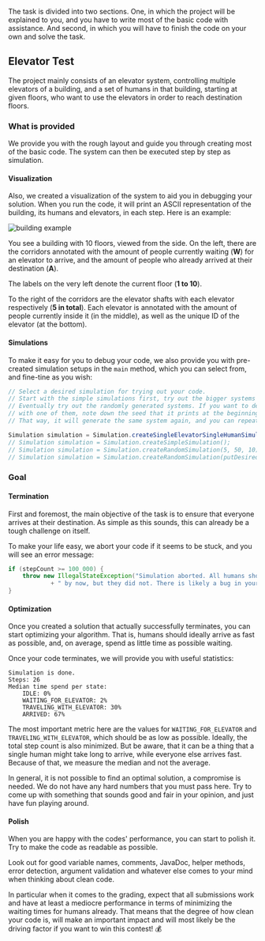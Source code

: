 The task is divided into two sections. One, in which the project will be explained to you,
and you have to write most of the basic code with assistance. And second, in which you will have
to finish the code on your own and solve the task.

## Elevator Test

The project mainly consists of an elevator system, controlling multiple elevators of a building,
and a set of humans in that building, starting at given floors, who want to use the
elevators in order to reach destination floors.

### What is provided

We provide you with the rough layout and guide you through creating most of the basic code.
The system can then be executed step by step as simulation.

#### Visualization

Also, we created a visualization of the system to aid you in debugging your solution.
When you run the code, it will print an ASCII representation of the building,
its humans and elevators, in each step. Here is an example:

![building example](https://i.imgur.com/sukCTyX.png)

You see a building with 10 floors, viewed from the side. On the left, there are the corridors
annotated with the amount of people currently waiting (**W**) for an elevator to arrive, and the
amount of people who already arrived at their destination (**A**).

The labels on the very left denote the current floor (**1 to 10**).

To the right of the corridors are the elevator shafts with each elevator respectively (**5 in total**).
Each elevator is annotated with the amount of people currently inside it (in the middle),
as well as the unique ID of the elevator (at the bottom).

#### Simulations

To make it easy for you to debug your code, we also provide you with pre-created simulation
setups in the `main` method, which you can select from, and fine-tine as you wish:

```java
// Select a desired simulation for trying out your code.
// Start with the simple simulations first, try out the bigger systems once you got it working.
// Eventually try out the randomly generated systems. If you want to debug a problem you encountered
// with one of them, note down the seed that it prints at the beginning and then use the variant that takes this seed.
// That way, it will generate the same system again, and you can repeat the test.

Simulation simulation = Simulation.createSingleElevatorSingleHumanSimulation();
// Simulation simulation = Simulation.createSimpleSimulation();
// Simulation simulation = Simulation.createRandomSimulation(5, 50, 10);
// Simulation simulation = Simulation.createRandomSimulation(putDesiredSeedHere, 5, 50, 10);
```

### Goal

#### Termination

First and foremost, the main objective of the task is to ensure that everyone arrives at their destination.
As simple as this sounds, this can already be a tough challenge on itself.

To make your life easy, we abort your code if it seems to be stuck, and you will see an error message:

```java
if (stepCount >= 100_000) {
    throw new IllegalStateException("Simulation aborted. All humans should have arrived"
            + " by now, but they did not. There is likely a bug in your code.");
}
```

#### Optimization

Once you created a solution that actually successfully terminates, you can start optimizing your algorithm.
That is, humans should ideally arrive as fast as possible, and, on average,
spend as little time as possible waiting.

Once your code terminates, we will provide you with useful statistics:

```
Simulation is done.
Steps: 26
Median time spend per state:
	IDLE: 0%
	WAITING_FOR_ELEVATOR: 2%
	TRAVELING_WITH_ELEVATOR: 30%
	ARRIVED: 67%
```

The most important metric here are the values for `WAITING_FOR_ELEVATOR` and
`TRAVELING_WITH_ELEVATOR`, which should be as low as possible. Ideally, the total step count is
also minimized. But be aware, that it can be a thing that a single human might take long to arrive,
while everyone else arrives fast. Because of that, we measure the median and not the average. 

In general, it is not possible to find an optimal solution, a compromise is needed.
We do not have any hard numbers that you must pass here. Try to come up with something that
sounds good and fair in your opinion, and just have fun playing around.

#### Polish

When you are happy with the codes' performance, you can start to polish it.
Try to make the code as readable as possible.

Look out for good variable names, comments, JavaDoc, helper methods, error detection, argument
validation and whatever else comes to your mind when thinking about clean code.

In particular when it comes to the grading, expect that all submissions work and have at least a
mediocre performance in terms of minimizing the waiting times for humans already.
That means that the degree of how clean your code is, will make an important impact and will
most likely be the driving factor if you want to win this contest! 💰
